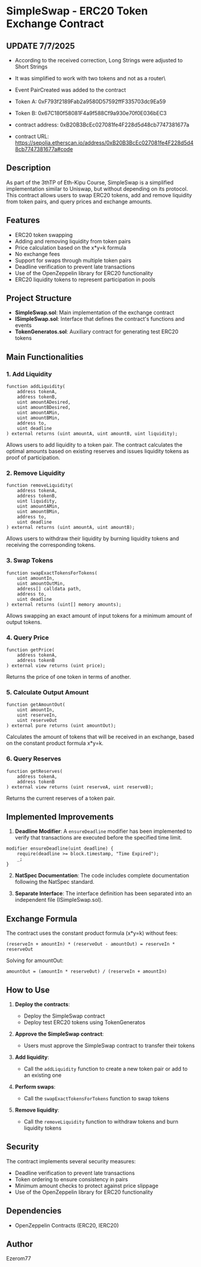 # SimpleSwap - ERC20 Token Exchange Contract

## UPDATE 7/7/2025

- According to the received correction, Long Strings were adjusted to Short Strings
- It was simplified to work with two tokens and not as a router\
- Event PairCreated was added to the contract

- Token A: 0xF793f2189Fab2a9580D57592ffF335703dc9Ea59
- Token B: 0x67C180f58081F4a9f588Cf9a930e70f0E036bEC3
- contract address: 0xB20B3BcEc027081fe4F228d5d48cb7747381677a
- contract URL: https://sepolia.etherscan.io/address/0xB20B3BcEc027081fe4F228d5d48cb7747381677a#code

## Description

As part of the 3thTP of Eth-Kipu Course, SimpleSwap is a simplified implementation similar to Uniswap, but without depending on its protocol. This contract allows users to swap ERC20 tokens, add and remove liquidity from token pairs, and query prices and exchange amounts.

## Features

- ERC20 token swapping
- Adding and removing liquidity from token pairs
- Price calculation based on the x\*y=k formula
- No exchange fees
- Support for swaps through multiple token pairs
- Deadline verification to prevent late transactions
- Use of the OpenZeppelin library for ERC20 functionality
- ERC20 liquidity tokens to represent participation in pools

## Project Structure

- **SimpleSwap.sol**: Main implementation of the exchange contract
- **ISimpleSwap.sol**: Interface that defines the contract's functions and events
- **TokenGeneratos.sol**: Auxiliary contract for generating test ERC20 tokens

## Main Functionalities

### 1. Add Liquidity

```solidity
function addLiquidity(
    address tokenA,
    address tokenB,
    uint amountADesired,
    uint amountBDesired,
    uint amountAMin,
    uint amountBMin,
    address to,
    uint deadline
) external returns (uint amountA, uint amountB, uint liquidity);
```

Allows users to add liquidity to a token pair. The contract calculates the optimal amounts based on existing reserves and issues liquidity tokens as proof of participation.

### 2. Remove Liquidity

```solidity
function removeLiquidity(
    address tokenA,
    address tokenB,
    uint liquidity,
    uint amountAMin,
    uint amountBMin,
    address to,
    uint deadline
) external returns (uint amountA, uint amountB);
```

Allows users to withdraw their liquidity by burning liquidity tokens and receiving the corresponding tokens.

### 3. Swap Tokens

```solidity
function swapExactTokensForTokens(
    uint amountIn,
    uint amountOutMin,
    address[] calldata path,
    address to,
    uint deadline
) external returns (uint[] memory amounts);
```

Allows swapping an exact amount of input tokens for a minimum amount of output tokens.

### 4. Query Price

```solidity
function getPrice(
    address tokenA,
    address tokenB
) external view returns (uint price);
```

Returns the price of one token in terms of another.

### 5. Calculate Output Amount

```solidity
function getAmountOut(
    uint amountIn,
    uint reserveIn,
    uint reserveOut
) external pure returns (uint amountOut);
```

Calculates the amount of tokens that will be received in an exchange, based on the constant product formula x\*y=k.

### 6. Query Reserves

```solidity
function getReserves(
    address tokenA,
    address tokenB
) external view returns (uint reserveA, uint reserveB);
```

Returns the current reserves of a token pair.

## Implemented Improvements

1. **Deadline Modifier**: A `ensureDeadline` modifier has been implemented to verify that transactions are executed before the specified time limit.

```solidity
modifier ensureDeadline(uint deadline) {
    require(deadline >= block.timestamp, "Time Expired");
    _;
}
```

2. **NatSpec Documentation**: The code includes complete documentation following the NatSpec standard.

3. **Separate Interface**: The interface definition has been separated into an independent file (ISimpleSwap.sol).

## Exchange Formula

The contract uses the constant product formula (x\*y=k) without fees:

```
(reserveIn + amountIn) * (reserveOut - amountOut) = reserveIn * reserveOut
```

Solving for amountOut:

```
amountOut = (amountIn * reserveOut) / (reserveIn + amountIn)
```

## How to Use

1. **Deploy the contracts**:

   - Deploy the SimpleSwap contract
   - Deploy test ERC20 tokens using TokenGeneratos

2. **Approve the SimpleSwap contract**:

   - Users must approve the SimpleSwap contract to transfer their tokens

3. **Add liquidity**:

   - Call the `addLiquidity` function to create a new token pair or add to an existing one

4. **Perform swaps**:

   - Call the `swapExactTokensForTokens` function to swap tokens

5. **Remove liquidity**:
   - Call the `removeLiquidity` function to withdraw tokens and burn liquidity tokens

## Security

The contract implements several security measures:

- Deadline verification to prevent late transactions
- Token ordering to ensure consistency in pairs
- Minimum amount checks to protect against price slippage
- Use of the OpenZeppelin library for ERC20 functionality

## Dependencies

- OpenZeppelin Contracts (ERC20, IERC20)

## Author

Ezerom77
